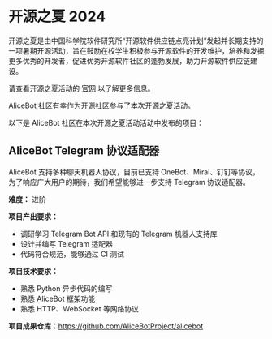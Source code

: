 # 开源之夏 2024

开源之夏是由中国科学院软件研究所“开源软件供应链点亮计划”发起并长期支持的一项暑期开源活动，旨在鼓励在校学生积极参与开源软件的开发维护，培养和发掘更多优秀的开发者，促进优秀开源软件社区的蓬勃发展，助力开源软件供应链建设。

请查看开源之夏活动的 [官网](https://summer-ospp.ac.cn/) 以了解更多信息。

AliceBot 社区有幸作为开源社区参与了本次开源之夏活动。

以下是 AliceBot 社区在本次开源之夏活动活动中发布的项目：

## AliceBot Telegram 协议适配器

AliceBot 支持多种聊天机器人协议，目前已支持 OneBot、Mirai、钉钉等协议，为了响应广大用户的期待，我们希望能够进一步支持 Telegram 协议适配器。

**难度：** 进阶

**项目产出要求：**

- 调研学习 Telegram Bot API 和现有的 Telegram 机器人支持库
- 设计并编写 Telegram 适配器
- 代码符合规范，能够通过 CI 测试

**项目技术要求：**

- 熟悉 Python 异步代码的编写
- 熟悉 AliceBot 框架功能
- 熟悉 HTTP、WebSocket 等网络协议

**项目成果仓库：**<https://github.com/AliceBotProject/alicebot>
